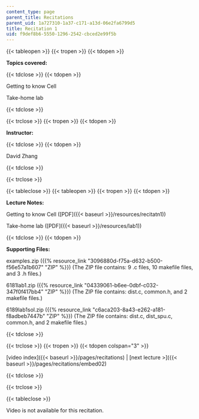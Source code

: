 ```yaml
---
content_type: page
parent_title: Recitations
parent_uid: 1a727310-1a37-c171-a13d-06e2fa6799d5
title: Recitation 1
uid: f9def8b6-5550-1296-2542-cbced2e99f5b
---
```


{{< tableopen >}}
{{< tropen >}}
{{< tdopen >}}


**Topics covered:**


{{< tdclose >}}
{{< tdopen >}}


Getting to know Cell

Take-home lab


{{< tdclose >}}

{{< trclose >}}
{{< tropen >}}
{{< tdopen >}}


**Instructor:**


{{< tdclose >}}
{{< tdopen >}}


David Zhang


{{< tdclose >}}

{{< trclose >}}

{{< tableclose >}}
{{< tableopen >}}
{{< tropen >}}
{{< tdopen >}}


**Lecture Notes:**

Getting to know Cell ([PDF]({{< baseurl >}}/resources/recitatn1))

Take-home lab ([PDF]({{< baseurl >}}/resources/lab1))


{{< tdclose >}}
{{< tdopen >}}


**Supporting Files:**

examples.zip ({{% resource_link "3096880d-f75a-d632-b500-f56e57a1b607" "ZIP" %}}) (The ZIP file contains: 9 .c files, 10 makefile files, and 3 .h files.)

6181lab1.zip ({{% resource_link "04339061-b6ee-0dbf-c032-347f0f417bb4" "ZIP" %}}) (The ZIP file contains: dist.c, common.h, and 2 makefile files.)

6189lab1sol.zip ({{% resource_link "c6aca203-8a43-e262-a181-f8adbeb7447b" "ZIP" %}}) (The ZIP file contains: dist.c, dist\_spu.c, common.h, and 2 makefile files.)


{{< tdclose >}}

{{< trclose >}}
{{< tropen >}}
{{< tdopen colspan="3" >}}


[video index]({{< baseurl >}}/pages/recitations) | [next lecture >]({{< baseurl >}}/pages/recitations/embed02)


{{< tdclose >}}

{{< trclose >}}

{{< tableclose >}}

Video is not available for this recitation.